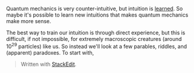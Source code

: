 Quantum mechanics is very counter-intuitive, but intuition is [learned](https://www.psychologytoday.com/us/basics/intuition). So maybe it's possible to learn new intuitions that makes quantum mechanics make more sense. 

The best way to train our intuition is through direct experience, but this is difficult, if not impossible, for extremely macroscopic creatures (around 10<sup>29</sup> particles) like us. So instead we'll look at a few parables, riddles, and (apparent) paradoxes. To start with, 


> Written with [StackEdit](https://stackedit.io/).
<!--stackedit_data:
eyJoaXN0b3J5IjpbLTkwMDI1MzU5MiwtMjEzNTgzMDk4MiwxNT
U0MDYzODc3LDczMDk5ODExNl19
-->